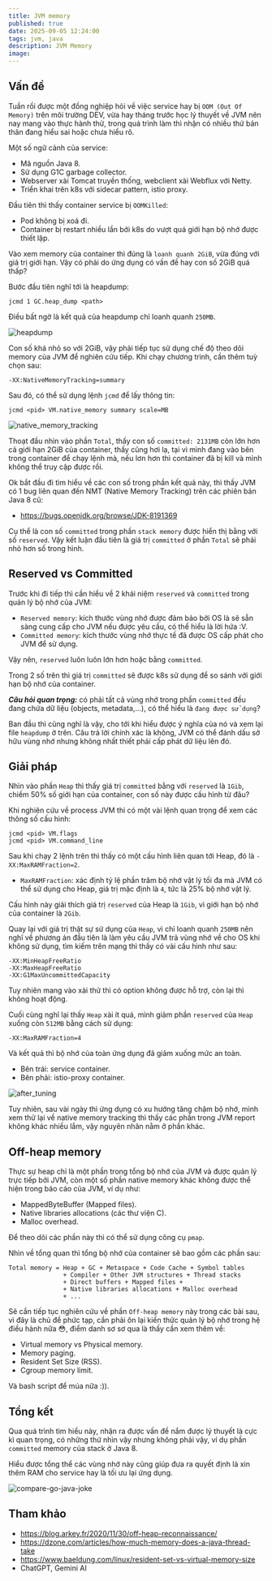 ```yaml
---
title: JVM memory
published: true
date: 2025-09-05 12:24:00
tags: jvm, java
description: JVM Memory
image: 
---
```


## Vấn đề

Tuần rồi được một đồng nghiệp hỏi về việc service hay bị `OOM (Out Of Memory)` trên môi trường DEV, vừa hay tháng trước học lý thuyết về JVM nên nay mang vào thực hành thử, trong quá trình làm thì nhận có nhiều thứ bản thân đang hiểu sai hoặc chưa hiểu rõ.

Một số ngữ cảnh của service:
- Mã nguồn Java 8.
- Sử dụng G1C garbage collector.
- Webserver xài Tomcat truyền thống, webclient xài Webflux với Netty.
- Triển khai trên k8s với sidecar pattern, istio proxy.


<!-- ![jvm-memory](img/k8s_everywhere.png) -->

Đầu tiên thì thấy container service bị `OOMKilled`:
- Pod không bị xoá đi.
- Container bị restart nhiều lần bởi k8s do vượt quá giới hạn bộ nhớ được thiết lập.

Vào xem memory của container thì đúng là `loanh quanh 2GiB`, vừa đúng với giá trị giới hạn. Vậy có phải do ứng dụng có vấn đề hay con số 2GiB quá thấp?

Bước đầu tiên nghĩ tới là heapdump:

```
jcmd 1 GC.heap_dump <path>
```

Điều bất ngờ là kết quả của heapdump chỉ loanh quanh `250MB`.

![heapdump](img/jvm_memory_heapdump.png)

Con số khá nhỏ so với 2GiB, vậy phải tiếp tục sử dụng chế độ theo dõi memory của JVM để nghiên cứu tiếp.
Khi chạy chương trình, cần thêm tuỳ chọn sau:

```
-XX:NativeMemoryTracking=summary
```

Sau đó, có thể sử dụng lệnh `jcmd` để lấy thông tin:

```
jcmd <pid> VM.native_memory summary scale=MB
```

![native_memory_tracking](img/jvm_memory_native_memory_tracking.png)

Thoạt đầu nhìn vào phần `Total`, thấy con số `committed: 2131MB` còn lớn hơn cả giới hạn 2GiB của container, thấy cũng hơi lạ, tại vì mình đang vào bên trong container để chạy lệnh mà, nếu lơn hơn thì container đã bị kill và mình không thể truy cập được rồi.

Ok bắt đầu đi tìm hiểu về các con số trong phần kết quả này, thì thấy JVM có 1 bug liên quan đến NMT (Native Memory Tracking) trên các phiên bản Java 8 cũ:
- https://bugs.openjdk.org/browse/JDK-8191369

Cụ thể là con số `committed` trong phần `stack memory` được hiển thị bằng với số `reserved`. Vậy kết luận đầu tiên là giá trị `committed` ở phần `Total` sẽ phải nhỏ hơn số trong hình.

## Reserved vs Committed

Trước khi đi tiếp thì cần hiểu về 2 khái niệm `reserved` và `committed` trong quản lý bộ nhớ của JVM:

- `Reserved memory`: kích thước vùng nhớ được đảm bảo bởi OS là sẽ sẵn sàng cung cấp cho JVM nếu được yêu cầu, có thể hiểu là lời hứa :V.
- `Committed memory`: kích thước vùng nhớ thực tế đã được OS cấp phát cho JVM để sử dụng.

Vậy nên, `reserved` luôn luôn lớn hơn hoặc bằng `committed`.

Trong 2 số trên thì giá trị `committed` sẽ được k8s sử dụng để so sánh với giới hạn bộ nhớ của container.

***Câu hỏi quan trọng:*** có phải tất cả vùng nhớ trong phần `committed` đều đang chứa dữ liệu (objects, metadata,...), có thể hiểu là `đang được sử dụng`?

Ban đầu thì cũng nghĩ là vậy, cho tới khi hiểu được ý nghĩa của nó và xem lại file `heapdump` ở trên. Câu trả lời chính xác là không, JVM có thể đánh dấu sở hữu vùng nhớ nhưng không nhất thiết phải cấp phát dữ liệu lên đó.

## Giải pháp

Nhìn vào phần `Heap` thì thấy giá trị `committed` bằng với `reserved` là `1Gib`, chiếm 50% số giới hạn của container, con số này được cấu hình từ đâu?

Khi nghiên cứu về process JVM thì có một vài lệnh quan trọng để xem các thông số cấu hình:

```
jcmd <pid> VM.flags
jcmd <pid> VM.command_line
```

Sau khi chạy 2 lệnh trên thì thấy có một cấu hình liên quan tới Heap, đó là `-XX:MaxRAMFraction=2`.

- `MaxRAMFraction`: xác định tỷ lệ phần trăm bộ nhớ vật lý tối đa mà JVM có thể sử dụng cho Heap, giá trị mặc định là `4`, tức là 25% bộ nhớ vật lý.

Cấu hình này giải thích giá trị `reserved` của Heap là `1Gib`, vì giới hạn bộ nhớ của container là `2Gib`.

Quay lại với giá trị thật sự sử dụng của `Heap`, vì chỉ loanh quanh `250MB` nên nghĩ về phương án đầu tiên là làm yêu cầu JVM trả vùng nhớ về cho OS khi không sử dụng, tìm kiếm trên mạng thì thấy có vài cấu hình như sau:

```text
-XX:MinHeapFreeRatio
-XX:MaxHeapFreeRatio
-XX:G1MaxUncommittedCapacity
```

Tuy nhiên mang vào xài thử thì có option không được hỗ trợ, còn lại thì không hoạt động. 

Cuối cùng nghĩ lại thấy `Heap` xài ít quá, mình giảm phần `reserved` của `Heap` xuống còn `512MB` bằng cách sử dụng:

```
-XX:MaxRAMFraction=4
```

Và kết quả thì bộ nhớ của toàn ứng dụng đã giảm xuống mức an toàn.

- Bên trái: service container.
- Bên phải: istio-proxy container.

![after_tuning](img/jvm_memory_after_tuning.png)

Tuy nhiên, sau vài ngày thì ứng dụng có xu hướng tăng chậm bộ nhớ, mình xem thử lại về native memory tracking thì thấy các phần trong JVM report không khác nhiều lắm, vậy nguyên nhân nằm ở phần khác.

## Off-heap memory

Thực sự heap chỉ là một phần trong tổng bộ nhớ của JVM và được quản lý trực tiếp bởi JVM, còn một số phần native memory khác không được thể hiện trong báo cáo của JVM, ví dụ như:
- MappedByteBuffer (Mapped files).
- Native libraries allocations (các thư viện C).
- Malloc overhead.

Để theo dõi các phần này thì có thể sử dụng công cụ `pmap`.

Nhìn về tổng quan thì tổng bộ nhớ của container sẽ bao gồm các phần sau:
```
Total memory = Heap + GC + Metaspace + Code Cache + Symbol tables
               + Compiler + Other JVM structures + Thread stacks
               + Direct buffers + Mapped files +
               + Native libraries allocations + Malloc overhead
               + ...
```

Sẽ cần tiếp tục nghiên cứu về phần `Off-heap memory` này trong các bài sau, vì đây là chủ đề phức tạp, cần phải ôn lại kiến thức quản lý bộ nhớ trong hệ điều hành nữa 😳, điểm danh sơ sơ qua là thấy cần xem thêm về:
- Virtual memory vs Physical memory.
- Memory paging.
- Resident Set Size (RSS).
- Cgroup memory limit.

Và bash script để múa nữa :)).

## Tổng kết

Qua quá trình tìm hiểu này, nhận ra được vấn đề nắm được lý thuyết là cực kì quan trọng, có những thứ nhìn vậy nhưng không phải vậy, ví dụ phần `committed` memory của stack ở Java 8. 

Hiểu được tổng thể các vùng nhớ này cũng giúp đưa ra quyết định là xin thêm RAM cho service hay là tối ưu lại ứng dụng.

![compare-go-java-joke](img/compare-go-java-joke.png)

## Tham khảo

- https://blog.arkey.fr/2020/11/30/off-heap-reconnaissance/
- https://dzone.com/articles/how-much-memory-does-a-java-thread-take
- https://www.baeldung.com/linux/resident-set-vs-virtual-memory-size
- ChatGPT, Gemini AI